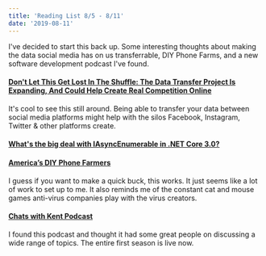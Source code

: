 ```yaml
---
title: 'Reading List 8/5 - 8/11'
date: '2019-08-11'
---
```


I've decided to start this back up. Some interesting thoughts about making the data social media has on us transferrable, DIY Phone Farms, and a new software development podcast I've found.

#### [Don't Let This Get Lost In The Shuffle: The Data Transfer Project Is Expanding, And Could Help Create Real Competition Online](https://www.techdirt.com/articles/20190731/17390142693/dont-let-this-get-lost-shuffle-data-transfer-project-is-expanding-could-help-create-real-competition-online.shtml)

It's cool to see this still around. Being able to transfer your data between social media platforms might help with the silos Facebook, Instagram, Twitter & other platforms create.

#### [What's the big deal with IAsyncEnumerable in .NET Core 3.0?](https://dev.to/dotnet/what-s-the-big-deal-with-iasyncenumerable-t-in-net-core-3-1eii)

#### [America’s DIY Phone Farmers](https://www.vice.com/en_us/article/d3naek/how-to-make-a-phone-farm)

I guess if you want to make a quick buck, this works. It just seems like a lot of work to set up to me. It also reminds me of the constant cat and mouse games anti-virus companies play with the virus creators.

#### [Chats with Kent Podcast](https://kentcdodds.com/chats-with-kent-podcast/)

I found this podcast and thought it had some great people on discussing a wide range of topics. The entire first season is live now.
